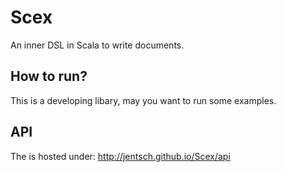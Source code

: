 Scex
====

An inner DSL in Scala to write documents.

How to run?
-----------

This is a developing libary, may you want to run some examples.

API
----
The is hosted under: http://jentsch.github.io/Scex/api
